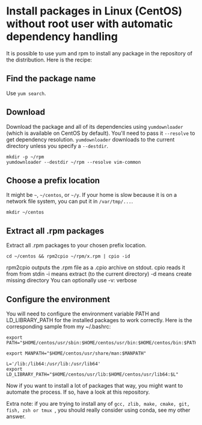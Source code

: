 # Install packages in Linux (CentOS) without root user with automatic dependency handling


It is possible to use yum and rpm to install any package in the repository of the distribution. Here is the recipe:

## Find the package name
Use `yum search`.

## Download
Download the package and all of its dependencies using `yumdownloader` (which is available on CentOS by default). You'll need to pass it `--resolve` to get dependency resolution. `yumdownloader` downloads to the current directory unless you specify a `--destdir`.
```
mkdir -p ~/rpm
yumdownloader --destdir ~/rpm --resolve vim-common
```
## Choose a prefix location
It might be `~`, `~/centos`, or `~/y`. If your home is slow because it is on a network file system, you can put it in `/var/tmp/...`.
```
mkdir ~/centos
```
## Extract all .rpm packages
Extract all .rpm packages to your chosen prefix location.
```
cd ~/centos && rpm2cpio ~/rpm/x.rpm | cpio -id
```
rpm2cpio outputs the .rpm file as a .cpio archive on stdout.
cpio reads it from from stdin
-i means extract (to the current directory)
-d means create missing directory
You can optionally use -v: verbose

## Configure the environment
You will need to configure the environment variable PATH and LD_LIBRARY_PATH for the installed packages to work correctly. Here is the corresponding sample from my ~/.bashrc:
```
export PATH="$HOME/centos/usr/sbin:$HOME/centos/usr/bin:$HOME/centos/bin:$PATH"

export MANPATH="$HOME/centos/usr/share/man:$MANPATH"

L='/lib:/lib64:/usr/lib:/usr/lib64'
export LD_LIBRARY_PATH="$HOME/centos/usr/lib:$HOME/centos/usr/lib64:$L"
```

Now if you want to install a lot of packages that way, you might want to automate the process. If so, have a look at this repository.

Extra note: if you are trying to install any of ```gcc, zlib, make, cmake, git, fish, zsh or tmux ```, you should really consider using conda, see my other answer.
